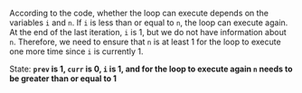 According to the code, whether the loop can execute depends on the variables `i` and `n`. If `i` is less than or equal to `n`, the loop can execute again. At the end of the last iteration, `i` is 1, but we do not have information about `n`. Therefore, we need to ensure that `n` is at least 1 for the loop to execute one more time since `i` is currently 1.

State: **`prev` is 1, `curr` is 0, `i` is 1, and for the loop to execute again `n` needs to be greater than or equal to 1**